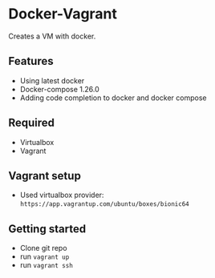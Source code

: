 # Docker-Vagrant

Creates a VM with docker.

## Features
* Using latest docker
* Docker-compose 1.26.0
* Adding code completion to docker and docker compose

## Required
* Virtualbox
* Vagrant

## Vagrant setup
* Used virtualbox provider: `https://app.vagrantup.com/ubuntu/boxes/bionic64`

## Getting started
* Clone git repo
* run `vagrant up`
* run `vagrant ssh`
